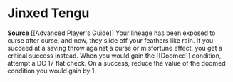 ﻿---
id: '77'
name: Jinxed Tengu
rarity: Common
source: '[[DATABASE/source/Advanced Player''s Guide|Advanced Player''s Guide]]'
trait: null
type: Heritage

---
# Jinxed Tengu

**Source** [[Advanced Player's Guide]] 
Your lineage has been exposed to curse after curse, and now, they slide off your feathers like rain. If you succeed at a saving throw against a curse or misfortune effect, you get a critical success instead. When you would gain the [[Doomed]] condition, attempt a DC 17 flat check. On a success, reduce the value of the doomed condition you would gain by 1.